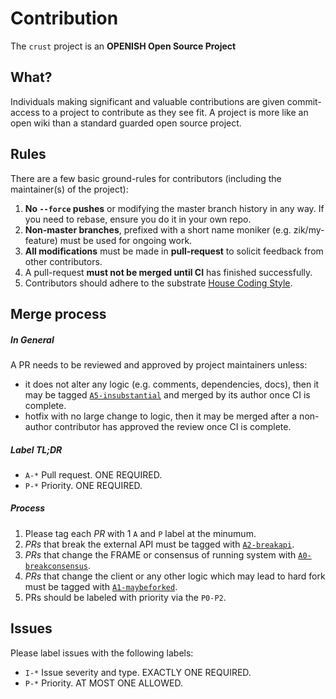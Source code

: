 # Contribution

The `crust` project is an **OPENISH Open Source Project**

## What?

Individuals making significant and valuable contributions are given commit-access to a project to contribute as they see fit. A project is more like an open wiki than a standard guarded open source project.

## Rules

There are a few basic ground-rules for contributors (including the maintainer(s) of the project):

1. **No `--force` pushes** or modifying the master branch history in any way. If you need to rebase, ensure you do it in your own repo.
2. **Non-master branches**, prefixed with a short name moniker (e.g. zik/my-feature) must be used for ongoing work.
3. **All modifications** must be made in **pull-request** to solicit feedback from other contributors.
4. A pull-request **must not be merged until CI** has finished successfully.
5. Contributors should adhere to the substrate [House Coding Style](https://github.com/paritytech/substrate/blob/master/docs/STYLE_GUIDE.md).

## Merge process

##### In General

A PR needs to be reviewed and approved by project maintainers unless:

- it does not alter any logic (e.g. comments, dependencies, docs), then it may be tagged [`A5-insubstantial`](https://github.com/crustio/crust/labels/A5-insubstantial) and merged by its author once CI is complete.
- hotfix with no large change to logic, then it may be merged after a non-author contributor has approved the review once CI is complete.  

##### Label TL;DR

- `A-*` Pull request. ONE REQUIRED.
- `P-*` Priority. ONE REQUIRED.

##### Process

1. Please tag each *PR* with 1 `A` and `P` label at the minumum.
2. *PRs* that break the external API must be tagged with [`A2-breakapi`](https://github.com/crustio/crust/labels/A2-breakapi).
3. *PRs* that change the FRAME or consensus of running system with [`A0-breakconsensus`](https://github.com/crustio/crust/labels/A0-breakconsensus).
4. *PRs* that change the client or any other logic which may lead to hard fork must be tagged with [`A1-maybeforked`](https://github.com/crustio/crust/labels/A1-maybeforked).
5. PRs should be labeled with priority via the `P0-P2`.

## Issues

Please label issues with the following labels:

- `I-*` Issue severity and type. EXACTLY ONE REQUIRED.
- `P-*` Priority. AT MOST ONE ALLOWED.